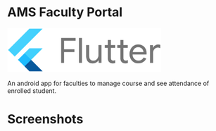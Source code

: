# AMS Faculty Portal

<img src="images/flutter.png" height="100" >

An android app for faculties to manage course and see attendance of enrolled student.

# Screenshots




